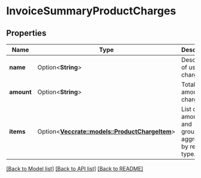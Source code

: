 # InvoiceSummaryProductCharges

## Properties

Name | Type | Description | Notes
------------ | ------------- | ------------- | -------------
**name** | Option<**String**> | Description of usage charges | [optional]
**amount** | Option<**String**> | Total amount charged | [optional]
**items** | Option<[**Vec<crate::models::ProductChargeItem>**](product_charge_item.md)> | List of amount, and grouped aggregates by resource type. | [optional]

[[Back to Model list]](../README.md#documentation-for-models) [[Back to API list]](../README.md#documentation-for-api-endpoints) [[Back to README]](../README.md)


